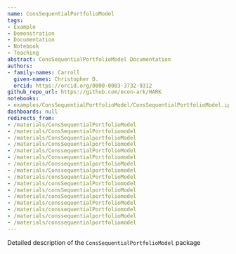 ```yaml
---
name: ConsSequentialPortfolioModel
tags:
- Example
- Demonstration
- Documentation
- Notebook
- Teaching
abstract: ConsSequentialPortfolioModel Documentation
authors:
- family-names: Carroll
  given-names: Christopher D.
  orcid: https://orcid.org/0000-0003-3732-9312
github_repo_url: https://github.com/econ-ark/HARK
notebooks:
- examples/ConsSequentialPortfolioModel/ConsSequentialPortfolioModel.ipynb
dashboards: null
redirects_from:
- /materials/ConsSequentialPortfolioModel
- /materials/ConsSequentialPortfoliomodel
- /materials/ConsSequentialportfolioModel
- /materials/ConsSequentialportfoliomodel
- /materials/ConssequentialPortfolioModel
- /materials/ConssequentialPortfoliomodel
- /materials/ConssequentialportfolioModel
- /materials/Conssequentialportfoliomodel
- /materials/consSequentialPortfolioModel
- /materials/consSequentialPortfoliomodel
- /materials/consSequentialportfolioModel
- /materials/consSequentialportfoliomodel
- /materials/conssequentialPortfolioModel
- /materials/conssequentialPortfoliomodel
- /materials/conssequentialportfolioModel
- /materials/conssequentialportfoliomodel
---
```


Detailed description of the `ConsSequentialPortfolioModel` package
